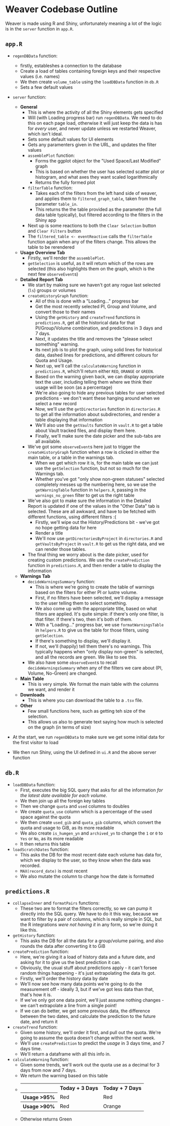 # Weaver Codebase Outline

Weaver is made using R and Shiny, unfortunately meaning a lot of the logic is in the `server` function in `app.R`.

## `app.R`

- `regenDBData` function:
    - firstly, estableshes a connection to the database
    - Create a load of tables containing foreign keys and their respective values (i.e. names)
    - We then create `volume_table` using the `loadDBData` function in `db.R`
    - Sets a few default values

- `server` function:
    - **General**
        - This is where the activity of all the Shiny elements gets specified
        - Will (with Loading progress bar) run `regenDBData`. We need to do this on each page load, otherwise it will just keep the data is has for *every* user, and never update unless we restarted Weaver, which isn't ideal.
        - Sets some default values for UI elements
        - Gets any paramenters given in the URL, and updates the filter values
        - `assemblePlot` function:
            - Forms the ggplot object for the "Used Space/Last Modified" graph
            - This is based on whether the user has selected scatter plot or histogram, and what axes they want scaled logarithmically
            - Returns the fully formed plot
        - `filterTable` function:
            - Takes each of the filters from the left hand side of weaver, and applies them to `filtered_graph_table`, taken from the parameter `table_in`.
            - This returns the the table provided as the parameter (the full data table typically), but filtered according to the filters in the Shiny app
        - Next up is some reactions to both the `Clear Selection` button and `Clear Filters` button
        - The `filtered_table <- eventReactive` calls the `filterTable` function again when any of the filters change. This allows the table to be rerendered    
    - **Usage Overview Tab**
        - Firstly, we'll render the `assemblePlot`.
        - `getSelection` is useful, as it will return which of the rows are selected (this also highlights them on the graph, which is the next few `observeEvent`s)
    - **Detailed Report Tab**
        - We start by making sure we haven't got any rogue last selected (`ls`) groups or volumes
        - `createHistoryGraph` function:
            - All of this is done with a "Loading..." progress bar
            - Get the most recently selected PI, Group and Volume, and convert those to their names
            - Using the `getHistory` and `createTrend` functions in `predictions.R`, get all the historical data for that PI/Group/Volume combination, and predictions in 3 days and 7 days.
            - Next, it updates the title and removes the "please select something" warning.
            - Its next job is to plot the graph, using solid lines for historical data, dashed lines for predictions, and different colours for Quota and Usage.
            - Next up, we'll call the `calculateWarning` function in `predictions.R`, which'll return either `RED`, `ORANGE` or `GREEN`.
            - Based on the warning given back, we can display appropriate text the user, including telling them where we think their usage will be soon (as a percentage)
            - We're also going to hide any previous tables for user selected predictions - we don't want these hanging around when we select a new record
            - Now, we'll use the `getDirectories` function in `directories.R` to get all the information about subdirectories, and render a table displaying that information
            - We'll also use the `getVaults` function in `vault.R` to get a table about Vault tracked files, and display them here.
            - Finally, we'll make sure the date picker and the sub-tabs are all available.
        - We've got some `observeEvent`s here just to trigger the `createHistoryGraph` function when a row is clicked in either the main table, or a table in the warnings tab.
            - When we get which row it is, for the main table we can just use the `getSelection` function, but not so much for the Warnings tab.
            - Whether you've got "only show non-green statuses" selected completely messes up the numbering here, so we use the `getWarningTable` function in `helpers.R`, passing in the `warnings_no_green` filter to get us the right table
        - We've also got to make sure the information in the Detailed Report is updated if one of the values in the "Other Data" tab is selected. These are all awkward, and have to be fetched with different functions, using different filters :(
            - Firstly, we'll wipe out the History/Predictions bit - we've got no hope getting data for here
            - Render a title
            - We'll now use `getDirectoriesByProject` in `directories.R` and `getVaultsByProject` in `vault.R` to get us the right data, and we can render those tables.
        - The final thing we worry about is the date picker, used for creating custom predictions. We use the `createPrediction` function in `predictions.R`, and then render a table to display the information
    - **Warnings Tab**
        - `decideWarningsSummary` function:
            - This is where we're going to create the table of warnings based on the filters for either PI or lustre volume.
            - First, if no filters have been selected, we'll display a message to the user telling them to select something.
            - We also come up with the appropriate title, based on what filters are applied. It's quite simple: if there's only one filter, is that filter. If there's two, then it's both of them.
            - With a "Loading..." progress bar, we use `formatWarningsTable` in `helpers.R` to give us the table for those filters, using `getSelection`.
            - If there's something to display, we'll display it.
            - If not, we'll (happily) tell them there's no warnings. This typically happens when "only display non-green" is selected, and all the records are green. We like to see this.
        - We also have some `observeEvent`s to recall `decideWarningsSummary` when any of the filters we care about (PI, Volume, No-Green) are changed.
    - **Main Table**
        - This is very simple. We format the main table with the columns we want, and render it
    - **Downloads**
        - This is where you can download the table to a `.tsv` file.
    - **Other**
        - Few small functions here, such as getting teh size of the selection.
        - This allows us also to generate text saying how much is selected on the graph (in terms of size)
- At the start, we run `regenDBData` to make sure we get some initial data for the first visitor to load
- We then run Shiny, using the UI defined in `ui.R` and the above server function
 
## `db.R`
- `loadDBData` function:
    - First, executes the big SQL query that asks for all the information *for the latest date available for each volume*.
    - We then join up all the foreign key tables
    - Then we change `quota` and `used` columns to doubles
    - We create `quota_use` column which is a percentage of the used space against the quota
    - We then create `used_gib` and `quota_gib` columns, which convert the quota and usage to GiB, as its more readable
    - We also create `is_humgen_yn` and `archived_yn` to change the `1` or `0` to `Yes` or `No`, as its more readable
    - It then returns this table
- `loadScratchDates` function:
    - This asks the DB for the most recent date each volume has data for, which we display to the user, so they know when the data was recorded.
    - `MAX(record_date)` is most recent
    - We also mutate the column to change how the date is formatted

## `predictions.R`
- `collapseInner` and `formatPairs` functions:
    - These two are to format the filters correctly, so we can pump it directly into the SQL query. We have to do it this way, because we want to filter by a pair of columns, which is really simple in SQL, but the R integrations *were not having it* in any form, so we're doing it like this.
- `getHistory` function:
    - This asks the DB for all the data for a group/volume pairing, and also rounds the data after converting it to GiB
- `createPrediction` function:
    - Here, we're giving it a load of history data and a future date, and asking for it to give us the best prediction it can.
    - Obviously, the usual stuff about predictions apply - it can't forsee random things happening - it's just extrapolating the data its got.
    - Firstly, we'll order the history data by date
    - We'll now see how many data points we're going to do the measurement off - ideally 3, but if we've got less data than that, that's how it is.
    - If we've only got one data point, we'll just assume nothing changes - we can't extrapolate a line from a single point!
    - If we can do better, we get some previous data, the difference between the two dates, and calculate the prediction to the future date, and return it
- `createTrend` function:
    - Given some history, we'll order it first, and pull out the quota. We're going to assume the quota doesn't change within the next week.
    - We'll use `createPrediction` to predict the *usage* in 3 days time, and 7 days time.
    - We'll return a dataframe with all this info in.
- `calculateWarning` function:
    - Given some trends, we'll work out the quota use as a decimal for 3 days from now and 7 days.
    - We return the warning based on this table
    - <table><tr><th></th><th>Today + 3 Days</th><th>Today + 7 Days</th></tr><tr><th>Usage >95%</th><td>Red</td><td>Red</td></tr><tr><th>Usage >90%</th><td>Red</td><td>Orange</td></tr></table>
    - Otherwise returns Green